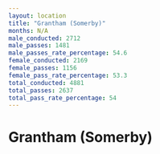 ```yaml
---
layout: location
title: "Grantham (Somerby)"
months: N/A
male_conducted: 2712
male_passes: 1481
male_passes_rate_percentage: 54.6
female_conducted: 2169
female_passes: 1156
female_pass_rate_percentage: 53.3
total_conducted: 4881
total_passes: 2637
total_pass_rate_percentage: 54
---
```


# Grantham (Somerby)
